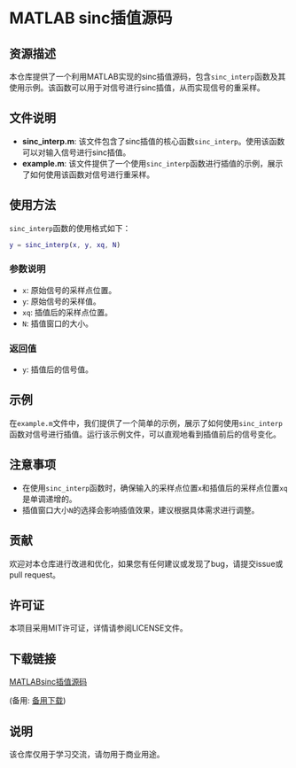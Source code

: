 # MATLAB sinc插值源码

## 资源描述

本仓库提供了一个利用MATLAB实现的sinc插值源码，包含`sinc_interp`函数及其使用示例。该函数可以用于对信号进行sinc插值，从而实现信号的重采样。

## 文件说明

- **sinc_interp.m**: 该文件包含了sinc插值的核心函数`sinc_interp`。使用该函数可以对输入信号进行sinc插值。
- **example.m**: 该文件提供了一个使用`sinc_interp`函数进行插值的示例，展示了如何使用该函数对信号进行重采样。

## 使用方法

`sinc_interp`函数的使用格式如下：

```matlab
y = sinc_interp(x, y, xq, N)
```

### 参数说明

- `x`: 原始信号的采样点位置。
- `y`: 原始信号的采样值。
- `xq`: 插值后的采样点位置。
- `N`: 插值窗口的大小。

### 返回值

- `y`: 插值后的信号值。

## 示例

在`example.m`文件中，我们提供了一个简单的示例，展示了如何使用`sinc_interp`函数对信号进行插值。运行该示例文件，可以直观地看到插值前后的信号变化。

## 注意事项

- 在使用`sinc_interp`函数时，确保输入的采样点位置`x`和插值后的采样点位置`xq`是单调递增的。
- 插值窗口大小`N`的选择会影响插值效果，建议根据具体需求进行调整。

## 贡献

欢迎对本仓库进行改进和优化，如果您有任何建议或发现了bug，请提交issue或pull request。

## 许可证

本项目采用MIT许可证，详情请参阅LICENSE文件。

## 下载链接
[MATLABsinc插值源码](https://pan.quark.cn/s/d185b08ce9a7) 

(备用: [备用下载](https://pan.baidu.com/s/17O3V5P8o1h7VTFCKCX3fbA?pwd=1234))

## 说明

该仓库仅用于学习交流，请勿用于商业用途。
